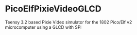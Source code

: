 # PicoElfPixieVideoGLCD
Teensy 3.2 based Pixie Video simulator for the 1802 Pico/Elf v2 microcomputer using a GLCD with SPI

